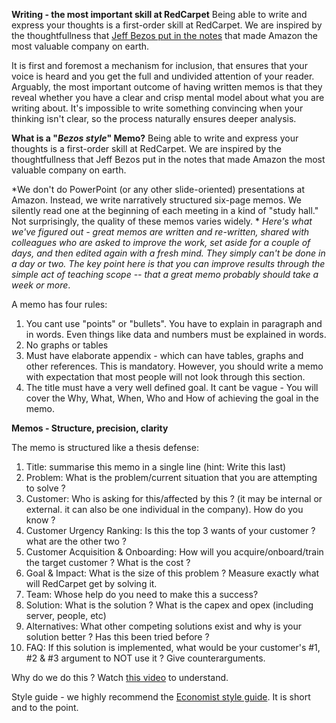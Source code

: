 **Writing - the most important skill at RedCarpet**
Being able to write and express your thoughts is a first-order skill at RedCarpet. We are inspired by the thoughtfullness that [Jeff Bezos put in the notes](https://slab.com/blog/jeff-bezos-writing-management-strategy/) that made Amazon the most valuable company on earth.

It is first and foremost a mechanism for inclusion, that ensures that your voice is heard and you get the full and undivided attention of your reader. Arguably, the most important outcome of having written memos is that they reveal whether you have a clear and crisp mental model about what you are writing about. It's impossible to write something convincing when your thinking isn't clear, so the process naturally ensures deeper analysis.


**What is a "*Bezos style*" Memo?**
Being able to write and express your thoughts is a first-order skill at RedCarpet. We are inspired by the thoughtfullness that Jeff Bezos put in the notes that made Amazon the most valuable company on earth.

*We don't do PowerPoint (or any other slide-oriented) presentations at Amazon. Instead, we write narratively structured six-page memos. We silently read one at the beginning of each meeting in a kind of "study hall." Not surprisingly, the quality of these memos varies widely. *
*Here's what we've figured out - great memos are written and re-written, shared with colleagues who are asked to improve the work, set aside for a couple of days, and then edited again with a fresh mind. They simply can't be done in a day or two. The key point here is that you can improve results through the simple act of teaching scope -- that a great memo probably should take a week or more*.

A memo has four rules:
1.  You cant use "points" or "bullets". You have to explain in paragraph and in words. Even things like data and numbers must be explained in words.
2.  No graphs or tables
3.  Must have elaborate appendix - which can have tables, graphs and other references. This is mandatory. However, you should write a memo with expectation that most people will not look through this section.
4.  The title must have a very well defined goal. It cant be vague - You will cover the Why, What, When, Who and How of achieving the goal in the memo.

**Memos - Structure, precision, clarity**

The memo is structured like a thesis defense:

1. Title: summarise this memo in a single line (hint: Write this last)
2. Problem: What is the problem/current situation that you are attempting to solve ?
3. Customer: Who is asking for this/affected by this ? (it may be internal or external. it can also be one individual in the company). How do you know ?
4. Customer Urgency Ranking: Is this the top 3 wants of your customer ? what are the other two ? 
5. Customer Acquisition & Onboarding: How will you acquire/onboard/train the target customer ? What is the cost ?
6. Goal & Impact: What is the size of this problem ? Measure exactly what will RedCarpet get by solving it.
7. Team: Whose help do you need to make this a success?
8. Solution: What is the solution ? What is the capex and opex (including server, people, etc)
9. Alternatives: What other competing solutions exist and why is your solution better ? Has this been tried before ?
10. FAQ: If this solution is implemented, what would be your customer's #1, #2 & #3 argument to NOT use it ? Give counterarguments.

Why do we do this ? Watch [this video](https://www.youtube.com/watch?v=M5OpfgXfSrg) to understand.

Style guide - we highly recommend the [Economist style guide](http://cdn.static-economist.com/sites/default/files/pdfs/style_guide_12.pdf). It is short and to the point. 
